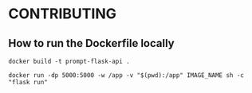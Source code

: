 # CONTRIBUTING

## How to run the Dockerfile locally

```
docker build -t prompt-flask-api .
```

```
docker run -dp 5000:5000 -w /app -v "$(pwd):/app" IMAGE_NAME sh -c "flask run"
```

